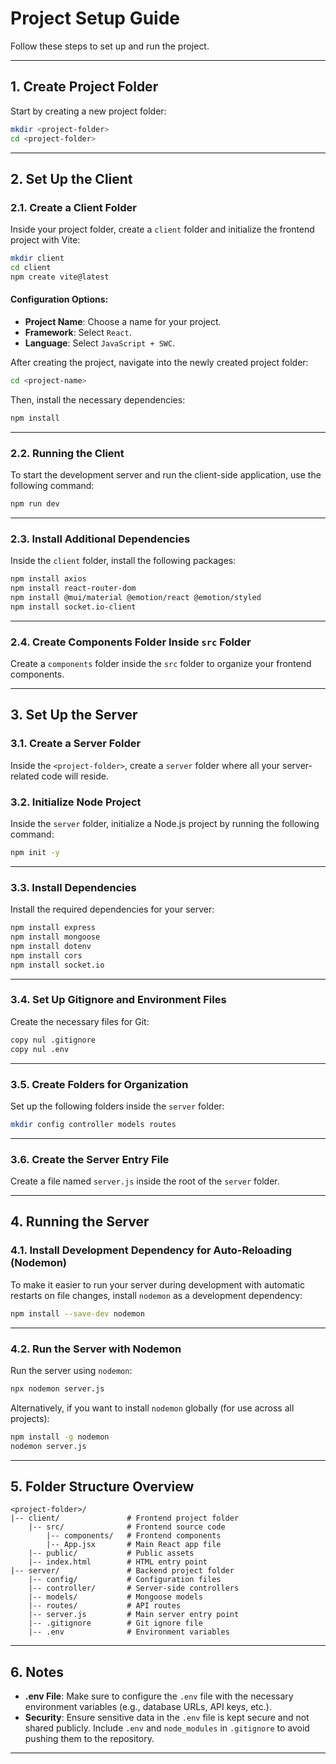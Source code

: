 # Project Setup Guide

Follow these steps to set up and run the project.

---

## 1. Create Project Folder

Start by creating a new project folder:

```bash
mkdir <project-folder>
cd <project-folder>
```

---

## 2. Set Up the Client

### 2.1. Create a Client Folder

Inside your project folder, create a `client` folder and initialize the frontend project with Vite:

```bash
mkdir client
cd client
npm create vite@latest
```

#### Configuration Options:
- **Project Name**: Choose a name for your project.
- **Framework**: Select `React`.
- **Language**: Select `JavaScript + SWC`.

After creating the project, navigate into the newly created project folder:

```bash
cd <project-name>
```

Then, install the necessary dependencies:

```bash
npm install
```

---

### 2.2. Running the Client

To start the development server and run the client-side application, use the following command:

```bash
npm run dev
```

---

### 2.3. Install Additional Dependencies

Inside the `client` folder, install the following packages:

```bash
npm install axios
npm install react-router-dom
npm install @mui/material @emotion/react @emotion/styled
npm install socket.io-client
```

---

### 2.4. Create Components Folder Inside `src` Folder

Create a `components` folder inside the `src` folder to organize your frontend components.

---

## 3. Set Up the Server

### 3.1. Create a Server Folder

Inside the `<project-folder>`, create a `server` folder where all your server-related code will reside.

### 3.2. Initialize Node Project

Inside the `server` folder, initialize a Node.js project by running the following command:

```bash
npm init -y
```

---

### 3.3. Install Dependencies

Install the required dependencies for your server:

```bash
npm install express
npm install mongoose
npm install dotenv
npm install cors
npm install socket.io
```

---

### 3.4. Set Up Gitignore and Environment Files

Create the necessary files for Git:

```bash
copy nul .gitignore
copy nul .env
```

---

### 3.5. Create Folders for Organization

Set up the following folders inside the `server` folder:

```bash
mkdir config controller models routes
```

---

### 3.6. Create the Server Entry File

Create a file named `server.js` inside the root of the `server` folder.

---

## 4. Running the Server

### 4.1. Install Development Dependency for Auto-Reloading (Nodemon)

To make it easier to run your server during development with automatic restarts on file changes, install `nodemon` as a development dependency:

```bash
npm install --save-dev nodemon
```

---

### 4.2. Run the Server with Nodemon

Run the server using `nodemon`:

```bash
npx nodemon server.js
```

Alternatively, if you want to install `nodemon` globally (for use across all projects):

```bash
npm install -g nodemon
nodemon server.js
```

---

## 5. Folder Structure Overview

```
<project-folder>/
|-- client/               # Frontend project folder
    |-- src/              # Frontend source code
        |-- components/   # Frontend components
        |-- App.jsx       # Main React app file
    |-- public/           # Public assets
    |-- index.html        # HTML entry point
|-- server/               # Backend project folder
    |-- config/           # Configuration files
    |-- controller/       # Server-side controllers
    |-- models/           # Mongoose models
    |-- routes/           # API routes
    |-- server.js         # Main server entry point
    |-- .gitignore        # Git ignore file
    |-- .env              # Environment variables
```

---

## 6. Notes

- **.env File**: Make sure to configure the `.env` file with the necessary environment variables (e.g., database URLs, API keys, etc.).
- **Security**: Ensure sensitive data in the `.env` file is kept secure and not shared publicly. Include `.env` and `node_modules` in `.gitignore` to avoid pushing them to the repository.

---


